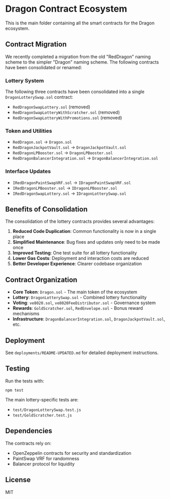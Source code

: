 # Dragon Contract Ecosystem

This is the main folder containing all the smart contracts for the Dragon ecosystem.

## Contract Migration

We recently completed a migration from the old "RedDragon" naming scheme to the simpler "Dragon" naming scheme. The following contracts have been consolidated or renamed:

### Lottery System

The following three contracts have been consolidated into a single `DragonLotterySwap.sol` contract:
- `RedDragonSwapLottery.sol` (removed)
- `RedDragonSwapLotteryWithScratcher.sol` (removed)
- `RedDragonSwapLotteryWithPromotions.sol` (removed)

### Token and Utilities

- `RedDragon.sol` → `Dragon.sol`
- `RedDragonJackpotVault.sol` → `DragonJackpotVault.sol`
- `RedDragonLPBooster.sol` → `DragonLPBooster.sol`
- `RedDragonBalancerIntegration.sol` → `DragonBalancerIntegration.sol`

### Interface Updates

- `IRedDragonPaintSwapVRF.sol` → `IDragonPaintSwapVRF.sol`
- `IRedDragonLPBooster.sol` → `IDragonLPBooster.sol` 
- `IRedDragonSwapLottery.sol` → `IDragonLotterySwap.sol`

## Benefits of Consolidation

The consolidation of the lottery contracts provides several advantages:

1. **Reduced Code Duplication**: Common functionality is now in a single place
2. **Simplified Maintenance**: Bug fixes and updates only need to be made once
3. **Improved Testing**: One test suite for all lottery functionality
4. **Lower Gas Costs**: Deployment and interaction costs are reduced
5. **Better Developer Experience**: Clearer codebase organization

## Contract Organization

- **Core Token**: `Dragon.sol` - The main token of the ecosystem
- **Lottery**: `DragonLotterySwap.sol` - Combined lottery functionality
- **Voting**: `ve8020.sol`, `ve8020FeeDistributor.sol` - Governance system
- **Rewards**: `GoldScratcher.sol`, `RedEnvelope.sol` - Bonus reward mechanisms
- **Infrastructure**: `DragonBalancerIntegration.sol`, `DragonJackpotVault.sol`, etc.

## Deployment

See `deployments/README-UPDATED.md` for detailed deployment instructions.

## Testing

Run the tests with:

```
npm test
```

The main lottery-specific tests are:
- `test/DragonLotterySwap.test.js`
- `test/GoldScratcher.test.js`

## Dependencies

The contracts rely on:
- OpenZeppelin contracts for security and standardization
- PaintSwap VRF for randomness
- Balancer protocol for liquidity

## License

MIT 